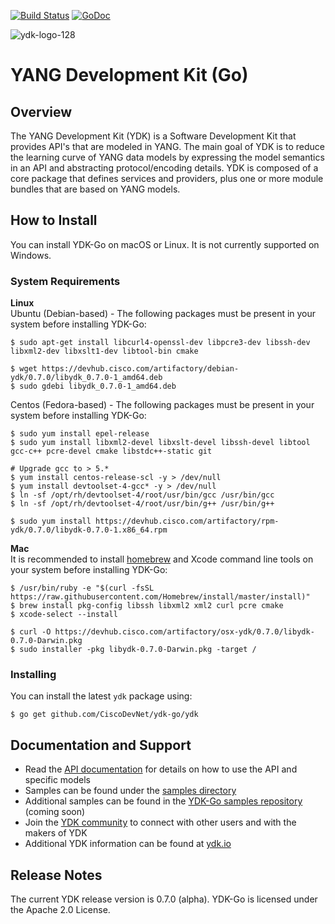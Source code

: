 [![Build Status](https://travis-ci.org/CiscoDevNet/ydk-go.svg?branch=master)](https://travis-ci.org/CiscoDevNet/ydk-go) [![GoDoc](https://godoc.org/github.com/CiscoDevNet/ydk-go?status.svg)](https://godoc.org/github.com/CiscoDevNet/ydk-go)

![ydk-logo-128](https://cloud.githubusercontent.com/assets/16885441/24175899/2010f51e-0e56-11e7-8fb7-30a9f70fbb86.png)

# YANG Development Kit (Go)

## Overview

The YANG Development Kit (YDK) is a Software Development Kit that provides API's that are modeled in YANG. The main goal of YDK is to reduce the learning curve of YANG data models by expressing the model semantics in an API and abstracting protocol/encoding details.  YDK is composed of a core package that defines services and providers, plus one or more module bundles that are based on YANG models.  

## How to Install

You can install YDK-Go on macOS or Linux.  It is not currently supported on Windows.

### System Requirements
**Linux**  
Ubuntu (Debian-based) - The following packages must be present in your system before installing YDK-Go:

```
$ sudo apt-get install libcurl4-openssl-dev libpcre3-dev libssh-dev libxml2-dev libxslt1-dev libtool-bin cmake

$ wget https://devhub.cisco.com/artifactory/debian-ydk/0.7.0/libydk_0.7.0-1_amd64.deb
$ sudo gdebi libydk_0.7.0-1_amd64.deb
```

Centos (Fedora-based) - The following packages must be present in your system before installing YDK-Go:

```
$ sudo yum install epel-release
$ sudo yum install libxml2-devel libxslt-devel libssh-devel libtool gcc-c++ pcre-devel cmake libstdc++-static git

# Upgrade gcc to > 5.*
$ yum install centos-release-scl -y > /dev/null
$ yum install devtoolset-4-gcc* -y > /dev/null
$ ln -sf /opt/rh/devtoolset-4/root/usr/bin/gcc /usr/bin/gcc
$ ln -sf /opt/rh/devtoolset-4/root/usr/bin/g++ /usr/bin/g++

$ sudo yum install https://devhub.cisco.com/artifactory/rpm-ydk/0.7.0/libydk-0.7.0-1.x86_64.rpm

```

**Mac**  
It is recommended to install [homebrew](http://brew.sh) and Xcode command line tools on your system before installing YDK-Go:
```
$ /usr/bin/ruby -e "$(curl -fsSL https://raw.githubusercontent.com/Homebrew/install/master/install)"
$ brew install pkg-config libssh libxml2 xml2 curl pcre cmake
$ xcode-select --install

$ curl -O https://devhub.cisco.com/artifactory/osx-ydk/0.7.0/libydk-0.7.0-Darwin.pkg
$ sudo installer -pkg libydk-0.7.0-Darwin.pkg -target /
```

### Installing

You can install the latest `ydk` package using:
```
$ go get github.com/CiscoDevNet/ydk-go/ydk
```

## Documentation and Support
- Read the [API documentation](http://ydk.cisco.com/go/docs) for details on how to use the API and specific models
- Samples can be found under the [samples directory](https://github.com/CiscoDevNet/ydk-go/tree/master/samples)
- Additional samples can be found in the [YDK-Go samples repository](https://github.com/CiscoDevNet/ydk-go-samples) (coming soon)
- Join the [YDK community](https://communities.cisco.com/community/developer/ydk) to connect with other users and with the makers of YDK
- Additional YDK information can be found at [ydk.io](http://ydk.io)

## Release Notes
The current YDK release version is 0.7.0 (alpha). YDK-Go is licensed under the Apache 2.0 License.
